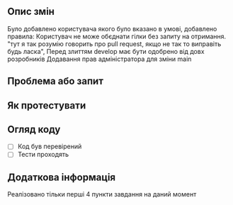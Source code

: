 ## Опис змін
Було добавлено користувача якого було вказано в умові, добавлено правила:
Користувач не може обєднати гілки без запиту на отримання. "тут я так розумію говорить про pull request, якщо не так то виправіть будь ласка",
Перед злиттям develop має бути одобрено від  довх розробників 
Додавання прав адміністратора для зміни  main
## Проблема або запит


## Як протестувати


## Огляд коду
- [ ] Код був перевірений
- [ ] Тести проходять

## Додаткова інформація
Реалізовано тільки перші 4 пункти завдання на даний момент
